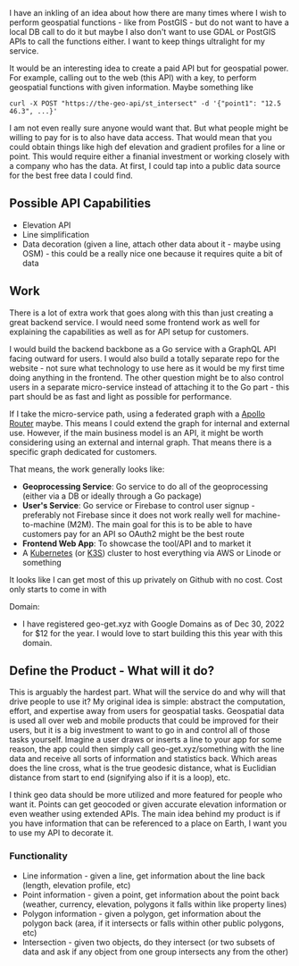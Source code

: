 I have an inkling of an idea about how there are many times where I wish to perform geospatial functions - like from PostGIS - but do not want to have a local DB call to do it but maybe I also don't want to use GDAL or PostGIS APIs to call the functions either. I want to keep things ultralight for my service. 

It would be an interesting idea to create a paid API but for geospatial power. For example, calling out to the web (this API) with a key, to perform geospatial functions with given information. Maybe something like

```shell
curl -X POST "https://the-geo-api/st_intersect" -d '{"point1": "12.5 46.3", ...}'
```

I am not even really sure anyone would want that. But what people might be willing to pay for is to also have data access. That would mean that you could obtain things like high def elevation and gradient profiles for a line or point. This would require either a finanial investment or working closely with a company who has the data. At first, I could tap into a public data source for the best free data I could find.

## Possible API Capabilities

- Elevation API
- Line simplification
- Data decoration (given a line, attach other data about it - maybe using OSM) - this could be a really nice one because it requires quite a bit of data

## Work

There is a lot of extra work that goes along with this than just creating a great backend service. I would need some frontend work as well for explaining the capabilities as well as for API setup for customers.

I would build the backend backbone as a Go service with a GraphQL API facing outward for users. I would also build a totally separate repo for the website - not sure what technology to use here as it would be my first time doing anything in the frontend. The other question might be to also control users in a separate micro-service instead of attaching it to the Go part - this part should be as fast and light as possible for performance.

If I take the micro-service path, using a federated graph with a [Apollo Router](https://www.apollographql.com/docs/router/) maybe. This means I could extend the graph for internal and external use. However, if the main business model is an API, it might be worth considering using an external and internal graph. That means there is a specific graph dedicated for customers.

That means, the work generally looks like:

- **Geoprocessing Service**: Go service to do all of the geoprocessing (either via a DB or ideally through a Go package)
- **User's Service**: Go service or Firebase to control user signup - preferably not Firebase since it does not work really well for machine-to-machine (M2M). The main goal for this is to be able to have customers pay for an API so OAuth2 might be the best route
- **Frontend Web App**: To showcase the tool/API and to market it
- A [Kubernetes](https://kubernetes.io/) (or [K3S](https://docs.k3s.io/)) cluster to host everything via AWS or Linode or something

It looks like I can get most of this up privately on Github with no cost. Cost only starts to come in with 

Domain:
- I have registered geo-get.xyz with Google Domains as of Dec 30, 2022 for $12 for the year. I would love to start building this this year with this domain.

## Define the Product - What will it do?
This is arguably the hardest part. What will the service do and why will that drive people to use it? My original idea is simple: abstract the computation, effort, and expertise away from users for geospatial tasks. Geospatial data is used all over web and mobile products that could be improved for their users, but it is a big investment to want to go in and control all of those tasks yourself. Imagine a user draws or inserts a line to your app for some reason, the app could then simply call geo-get.xyz/something with the line data and receive all sorts of information and statistics back. Which areas does the line cross, what is the true geodesic distance, what is Euclidian distance from start to end (signifying also if it is a loop), etc. 

I think geo data should be more utilized and more featured for people who want it. Points can get geocoded or given accurate elevation information or even weather using extended APIs. The main idea behind my product is if you have information that can be referenced to a place on Earth, I want you to use my API to decorate it.

### Functionality
- Line information - given a line, get information about the line back (length, elevation profile, etc)
- Point information - given a point, get information about the point back (weather, currency, elevation, polygons it falls within like property lines) 
- Polygon information - given a polygon, get information about the polygon back (area, if it intersects or falls within other public polygons, etc)
- Intersection - given two objects, do they intersect (or two subsets of data and ask if any object from one group intersects any from the other)